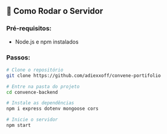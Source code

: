 ## 🚀 Como Rodar o Servidor

### Pré-requisitos:

* Node.js e npm instalados

### Passos:

```bash
# Clone o repositório
git clone https://github.com/adiexxoff/convene-portifolio

# Entre na pasta do projeto
cd convence-backend

# Instale as dependências
npm i express dotenv mongoose cors

# Inicie o servidor
npm start
```